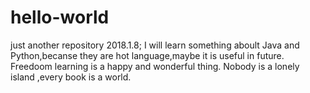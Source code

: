 # hello-world
just another repository
2018.1.8; I will learn something aboult Java and Python,becanse they are hot language,maybe it is useful in future.
   Freedoom learning is a happy and wonderful thing. Nobody is a lonely island ,every book is a world.
